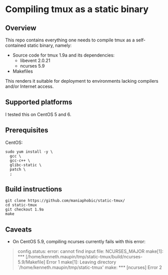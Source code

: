# Compiling tmux as a static binary

## Overview

This repo contains everything one needs to compile tmux as a
self-contained static binary, namely:

  - Source code for tmux 1.9a and its dependencies:
    - libevent 2.0.21
    - ncurses 5.9
  - Makefiles

This renders it suitable for deployment to environments lacking
compilers and/or Internet access.

## Supported platforms

I tested this on CentOS 5 and 6.

## Prerequisites

CentOS:

    sudo yum install -y \
      gcc \
      gcc-c++ \
      glibc-static \
      patch \
	  ;

## Build instructions

    git clone https://github.com/maniaphobic/static-tmux/
    cd static-tmux
    git checkout 1.9a
    make

## Caveats

  - On CentOS 5.9, compiling ncurses currently fails with this error:

> config.status: error: cannot find input file: NCURSES_MAJOR
> make[1]: *** [/home/kenneth.maupin/tmp/static-tmux/build/ncurses-5.9/Makefile] Error 1
> make[1]: Leaving directory `/home/kenneth.maupin/tmp/static-tmux'
> make: *** [ncurses] Error 2
